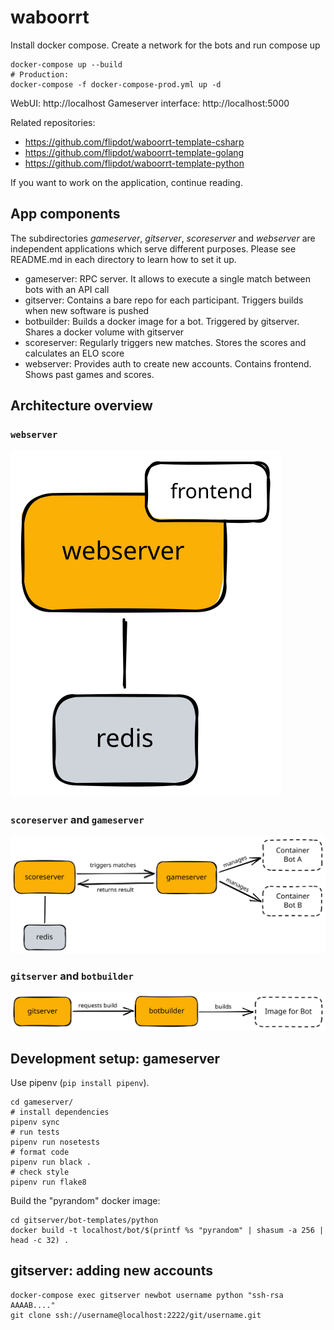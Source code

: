 # waboorrt

Install docker compose. Create a network for the bots and run compose up

    docker-compose up --build
    # Production:
    docker-compose -f docker-compose-prod.yml up -d

WebUI: http://localhost
Gameserver interface: http://localhost:5000

Related repositories:
- https://github.com/flipdot/waboorrt-template-csharp
- https://github.com/flipdot/waboorrt-template-golang
- https://github.com/flipdot/waboorrt-template-python

If you want to work on the application, continue reading.

## App components

The subdirectories *gameserver*, *gitserver*, *scoreserver* and *webserver* are independent
applications which serve different purposes. Please see README.md in each directory to
learn how to set it up.

- gameserver: RPC server. It allows to execute a single match between bots with an API call
- gitserver: Contains a bare repo for each participant. Triggers builds when new software is pushed
- botbuilder: Builds a docker image for a bot. Triggered by gitserver. Shares a docker volume with gitserver
- scoreserver: Regularly triggers new matches. Stores the scores and calculates an ELO score
- webserver: Provides auth to create new accounts. Contains frontend. Shows past games and scores.

## Architecture overview

### `webserver`

<img src="./docs/webserver.svg" alt="The frontend is intergrated in the webserver service. The webserver uses redis as datasource."/>

### `scoreserver` and `gameserver`

<img src="./docs/scoreserver.svg" alt="The scoreserver triggers matches on gameserver which manages contianers of bots. The scoreserver uses redis as datastore."/>

### `gitserver` and `botbuilder`

<img src="./docs/botbuilder.svg" alt="The gitserver requests a build at the botbuilder. The botbuilder builds the image for a bot."/>

## Development setup: gameserver

Use pipenv (`pip install pipenv`).

    cd gameserver/
    # install dependencies
    pipenv sync
    # run tests
    pipenv run nosetests
    # format code
    pipenv run black .
    # check style
    pipenv run flake8

Build the "pyrandom" docker image:

    cd gitserver/bot-templates/python
    docker build -t localhost/bot/$(printf %s "pyrandom" | shasum -a 256 | head -c 32) .

## gitserver: adding new accounts

    docker-compose exec gitserver newbot username python "ssh-rsa AAAAB...."
    git clone ssh://username@localhost:2222/git/username.git
